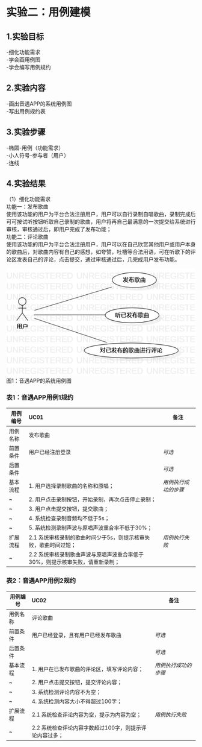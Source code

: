 # 实验二：用例建模

## 1.实验目标

-细化功能需求  
-学会画用例图  
-学会编写用例规约

## 2.实验内容

-画出音遇APP的系统用例图  
-写出用例规约表

## 3.实验步骤
-椭圆-用例（功能需求）  
-小人符号-参与者（用户）  
-连线

## 4.实验结果

（1）细化功能需求  
功能一：发布歌曲  
使用该功能的用户为平台合法注册用户，用户可以自行录制自唱歌曲，录制完成后可可按试听按钮听取自己录制的歌曲，用户将再自己最满意的一次提交给系统进行审核，审核通过后，即用户完成了发布功能；  
功能二：评论歌曲  
使用该功能的用户为平台合法注册用户，用户可以在自己欣赏其他用户或用户本身的歌曲后，对歌曲内容有自己的感想，如夸赞，吐槽等合法用语，可在听歌下的评论区发表自己的评论，点击提交，通过审核通过后，几完成用户发布功能。


![用例图](./lab2_UseCaseDiagram1.jpg)  
图1：音遇APP的系统用例图

### 表1：音遇APP用例1规约  

用例编号  | UC01 | 备注  
-|:-|-  
用例名称  | 发布歌曲  |   
前置条件  |用户已经注册登录      | *可选*   
后置条件  |      | *可选*   
基本流程  | 1. 用户选择录制歌曲的名称和原唱；  |*用例执行成功的步骤*    
~| 2. 用户点击录制按钮，开始录制，再次点击停止录制；  |   
~| 3. 用户点击提交按钮，提交歌曲；  |   
~| 4. 系统检查录制音频均不低于5s；  |   
~| 5. 系统检测录制声波与原唱声波重合率不低于30%；  |  
扩展流程  | 2.1 系统审核录制的歌曲时间少于5s，则提示核审失败，歌曲时间过短； |*用例执行失败*    
~| 2.2 系统审核录制歌曲声波与原唱声波重合率低于30%，则提示核审失败，请重新录制；  |  



### 表2：音遇APP用例2规约  

用例编号  | UC02 | 备注  
-|:-|-  
用例名称   | 评论歌曲     |
前置条件  |   用户已经登录，且有用户已经发布歌曲   | *可选*   
后置条件  |      | *可选*   
基本流程  | 1. 用户在已发布歌曲的评论区，填写评论内容；  |*用例执行成功的步骤*    
~| 2. 用户点击提交按钮，提交评论内容；  |   
~| 3. 系统检测评论内容不为空；   |   
~| 4. 系统检测内容大小不得超过100字；   |   
扩展流程  | 2.1  系统检查评论内容为空，提示为内容为空；   |*用例执行失败*    
~| 2.2  系统检查评论内容字数超过100字，则提示评论内容过多； |  
